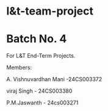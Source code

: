 # l&t-team-project 
# Batch No. 4 
For L&T End-Term Projects. 

Members: 

A. Vishnuvardhan Mani -24CS003372 

viraj Singh - 24CS003380 

P.M.Jaswanth - 24cs003271 

